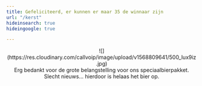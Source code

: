 ```yaml
---
title: Gefeliciteerd, er kunnen er maar 35 de winnaar zijn
url: "/kerst"
hideinsearch: true
hideingoogle: true

---
```

<center>
![](https://res.cloudinary.com/callvoip/image/upload/v1568809641/500_lux9iz.jpg)

<br>
Erg bedankt voor de grote belangstelling voor ons speciaalbierpakket. Slecht nieuws... hierdoor is helaas het bier op.</center>
